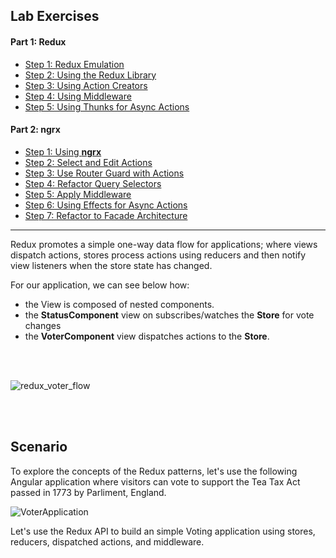 ## Lab Exercises

#### Part 1: Redux 

*  [Step 1: Redux Emulation](step-1-redux-emulator.md)
*  [Step 2: Using the Redux Library](step-2-use-createStore.md)
*  [Step 3: Using Action Creators](step-3-use-action-creators.md)
*  [Step 4: Using Middleware](step-4-use-middleware.md)
*  [Step 5: Using Thunks for Async Actions](step-5-thunks-for-async-voting.md)

#### Part 2: **ngrx**

*  [Step 1: Using **ngrx**](https://github.com/thoughtram/angular-master-class-exercise-descriptions/blob/master/exercises/ngrx/step-1-use-ngrx.md)
*  [Step 2: Select and Edit Actions](https://github.com/thoughtram/angular-master-class-exercise-descriptions/blob/master/exercises/ngrx/step-2-select-and-edit.md)
*  [Step 3: Use Router Guard with Actions](https://github.com/thoughtram/angular-master-class-exercise-descriptions/blob/master/exercises/ngrx/step-3-create-contact-exists-guard.md)
*  [Step 4: Refactor Query Selectors](https://github.com/thoughtram/angular-master-class-exercise-descriptions/blob/master/exercises/ngrx/step-4-extract-selectors-and-use-reselect.md)
*  [Step 5: Apply Middleware](https://github.com/thoughtram/angular-master-class-exercise-descriptions/blob/master/exercises/ngrx/step-5-apply-middleware.md)
*  [Step 6: Using Effects for Async Actions](https://github.com/thoughtram/angular-master-class-exercise-descriptions/blob/master/exercises/ngrx/step-6-async-with-effects.md)
*  [Step 7: Refactor to Facade Architecture](https://github.com/thoughtram/angular-master-class-exercise-descriptions/blob/master/exercises/ngrx/step-7-reactor-to-facade-architecture.md)

----

Redux promotes a simple one-way data flow for applications; where views dispatch actions, 
stores process actions using reducers and then notify view listeners when the store state has changed.

For our application, we can see below how: 

*  the View is composed of nested components.
*  the **StatusComponent** view on subscribes/watches the **Store** for vote changes
*  the **VoterComponent** view dispatches actions to the **Store**.

<br/>&nbsp;

![redux_voter_flow](https://cloud.githubusercontent.com/assets/210413/25229730/0acdd494-2597-11e7-8852-91f3527ac2f9.jpg)

<br/>&nbsp;

## Scenario

To explore the concepts of the Redux patterns, let's use the following Angular application where visitors can vote to support the Tea Tax Act passed in 1773 by Parliment, England.


![VoterApplication](https://cloud.githubusercontent.com/assets/210413/25202424/fbc0e10c-251a-11e7-8247-485e70a2a059.jpg)

Let's use the Redux API to build an simple Voting application using stores, reducers, dispatched actions, and middleware. 

<br/>&nbsp;

